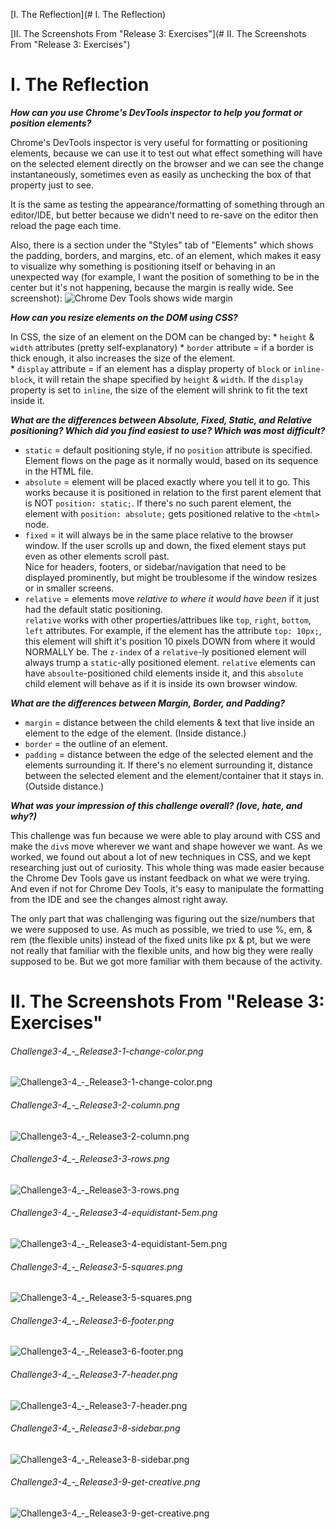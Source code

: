 [I. The Reflection](# I. The Reflection)

[II. The Screenshots From "Release 3: Exercises"](# II. The Screenshots From "Release 3: Exercises")

# I. The Reflection
**_How can you use Chrome's DevTools inspector to help you 
format or position elements?_**

Chrome's DevTools inspector is very useful for formatting 
or positioning elements, because we can use it to test 
out what effect something will have on the selected 
element directly on the browser and we can see the change 
instantaneously, sometimes even as easily as unchecking 
the box of that property just to see.  

It is the same as testing the appearance/formatting of 
something through an editor/IDE, but better because we 
didn't need to re-save on the editor then reload the 
page each time.  

Also, there is a section under the "Styles" tab of "Elements" 
which shows the padding, borders, and margins, etc. of an 
element, which makes it easy to visualize why something is 
positioning itself or behaving in an unexpected way (for 
example, I want the position of something to be in the 
center but it's not happening, because the margin is really 
wide.  See screenshot): 
![Chrome Dev Tools shows wide margin](imgs/chrome-dev-tool.png)

**_How can you resize elements on the DOM using CSS?_**

In CSS, the size of an element on the DOM can be changed by:
    * `height` & `width` attributes (pretty self-explanatory)
    * `border` attribute = if a border is thick enough, it also 
    increases the size of the element.  
    * `display` attribute = if an element has a display 
    property of `block` or `inline-block`, it will retain 
    the shape specified by `height` & `width`.  If the 
    `display` property is set to `inline`, the size of the 
    element will shrink to fit the text inside it.  

**_What are the differences between Absolute, Fixed, Static, and 
Relative positioning? Which did you find easiest to use? Which was 
most difficult?_**

* `static` = default positioning style, if no `position` 
attribute is specified.  Element flows on the page as it 
normally would, based on its sequence in the HTML file.  
* `absolute` = element will be placed exactly where you tell 
it to go.  This works because it is positioned in relation to 
the first parent element that is NOT `position: static;`. If 
there's no such parent element, the element with 
`position: absolute;` gets positioned relative to the 
`<html>` node.  
* `fixed` = it will always be in the same place relative to 
the browser window.  If the user scrolls up and down, the 
fixed element stays put even as other elements scroll past.  
Nice for headers, footers, or sidebar/navigation that need 
to be displayed prominently, but might be troublesome if the 
window resizes or in smaller screens.  
* `relative` = elements move _relative to where it would have 
been_ if it just had the default static positioning.  
`relative` works with other properties/attribues like 
`top`, `right`, `bottom`, `left` attributes.  For example, if 
the element has the attribute `top: 10px;`, this element will 
shift it's position 10 pixels DOWN from where it would NORMALLY 
be.  The `z-index` of a `relative`-ly positioned element will 
always trump a `static`-ally positioned element.  `relative` 
elements can have `absoulte`-positioned child elements inside 
it, and this `absolute` child element will behave as if it is 
inside its own browser window.  

**_What are the differences between Margin, Border, and Padding?_**

* `margin` = distance between the child elements & text that 
live inside an element to the edge of the element.  (Inside 
distance.)  
* `border` = the outline of an element.  
* `padding` = distance between the edge of the selected element 
and the elements surrounding it.  If there's no element 
surrounding it, distance between the selected element and the 
element/container that it stays in.  (Outside distance.)  

**_What was your impression of this challenge overall? (love, 
hate, and why?)_**

This challenge was fun because we were able to play around 
with CSS and make the `div`s move wherever we want and shape 
however we want.  As we worked, we found out about a lot of new 
techniques in CSS, and we kept researching just out of 
curiosity.  This whole thing was made easier because the Chrome 
Dev Tools gave us instant feedback on what we were trying.  And 
even if not for Chrome Dev Tools, it's easy to manipulate the 
formatting from the IDE and see the changes almost right away.  

The only part that was challenging was figuring out the 
size/numbers that we were supposed to use.  As much as possible, 
we tried to use %, em, & rem (the flexible units) instead of the 
fixed units like px & pt, but we were not really that familiar 
with the flexible units, and how big they were really supposed 
to be.  But we got more familiar with them because of the activity.  

# II. The Screenshots From "Release 3: Exercises"
###### Challenge3-4_-_Release3-1-change-color.png
![Challenge3-4_-_Release3-1-change-color.png](imgs/Challenge3-4_-_Release3-1-change-color.png)

###### Challenge3-4_-_Release3-2-column.png
![Challenge3-4_-_Release3-2-column.png](imgs/Challenge3-4_-_Release3-2-column.png)

###### Challenge3-4_-_Release3-3-rows.png
![Challenge3-4_-_Release3-3-rows.png](imgs/Challenge3-4_-_Release3-3-rows.png)

###### Challenge3-4_-_Release3-4-equidistant-5em.png
![Challenge3-4_-_Release3-4-equidistant-5em.png](imgs/Challenge3-4_-_Release3-4-equidistant-5em.png)

###### Challenge3-4_-_Release3-5-squares.png
![Challenge3-4_-_Release3-5-squares.png](imgs/Challenge3-4_-_Release3-5-squares.png)

###### Challenge3-4_-_Release3-6-footer.png
![Challenge3-4_-_Release3-6-footer.png](imgs/Challenge3-4_-_Release3-6-footer.png)

###### Challenge3-4_-_Release3-7-header.png
![Challenge3-4_-_Release3-7-header.png](imgs/Challenge3-4_-_Release3-7-header.png)

###### Challenge3-4_-_Release3-8-sidebar.png
![Challenge3-4_-_Release3-8-sidebar.png](imgs/Challenge3-4_-_Release3-8-sidebar.png)

###### Challenge3-4_-_Release3-9-get-creative.png
![Challenge3-4_-_Release3-9-get-creative.png](imgs/Challenge3-4_-_Release3-9-get-creative.png)
